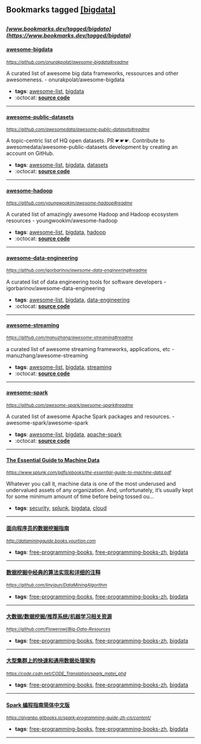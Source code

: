 ## Bookmarks tagged [[bigdata]](https://www.bookmarks.dev?q=[bigdata])

_<sup><sup>[www.bookmarks.dev/tagged/bigdata](https://www.bookmarks.dev/tagged/bigdata)</sup></sup>_
---
#### [awesome-bigdata](https://github.com/onurakpolat/awesome-bigdata#readme)
_<sup>https://github.com/onurakpolat/awesome-bigdata#readme</sup>_

A curated list of awesome big data frameworks, ressources and other awesomeness. - onurakpolat/awesome-bigdata
* **tags**: [awesome-list](../tagged/awesome-list.md), [bigdata](../tagged/bigdata.md)
* :octocat: **[source code](https://github.com/onurakpolat/awesome-bigdata#readme)**
---
#### [awesome-public-datasets](https://github.com/awesomedata/awesome-public-datasets#readme)
_<sup>https://github.com/awesomedata/awesome-public-datasets#readme</sup>_

A topic-centric list of HQ open datasets. PR ☛☛☛. Contribute to awesomedata/awesome-public-datasets development by creating an account on GitHub.
* **tags**: [awesome-list](../tagged/awesome-list.md), [bigdata](../tagged/bigdata.md), [datasets](../tagged/datasets.md)
* :octocat: **[source code](https://github.com/awesomedata/awesome-public-datasets#readme)**
---
#### [awesome-hadoop](https://github.com/youngwookim/awesome-hadoop#readme)
_<sup>https://github.com/youngwookim/awesome-hadoop#readme</sup>_

A curated list of amazingly awesome Hadoop and Hadoop ecosystem resources - youngwookim/awesome-hadoop
* **tags**: [awesome-list](../tagged/awesome-list.md), [bigdata](../tagged/bigdata.md), [hadoop](../tagged/hadoop.md)
* :octocat: **[source code](https://github.com/youngwookim/awesome-hadoop#readme)**
---
#### [awesome-data-engineering](https://github.com/igorbarinov/awesome-data-engineering#readme)
_<sup>https://github.com/igorbarinov/awesome-data-engineering#readme</sup>_

A curated list of data engineering tools for software developers - igorbarinov/awesome-data-engineering
* **tags**: [awesome-list](../tagged/awesome-list.md), [bigdata](../tagged/bigdata.md), [data-engineering](../tagged/data-engineering.md)
* :octocat: **[source code](https://github.com/igorbarinov/awesome-data-engineering#readme)**
---
#### [awesome-streaming](https://github.com/manuzhang/awesome-streaming#readme)
_<sup>https://github.com/manuzhang/awesome-streaming#readme</sup>_

a curated list of awesome streaming frameworks, applications, etc - manuzhang/awesome-streaming
* **tags**: [awesome-list](../tagged/awesome-list.md), [bigdata](../tagged/bigdata.md), [streaming](../tagged/streaming.md)
* :octocat: **[source code](https://github.com/manuzhang/awesome-streaming#readme)**
---
#### [awesome-spark](https://github.com/awesome-spark/awesome-spark#readme)
_<sup>https://github.com/awesome-spark/awesome-spark#readme</sup>_

A curated list of awesome Apache Spark packages and resources. - awesome-spark/awesome-spark
* **tags**: [awesome-list](../tagged/awesome-list.md), [bigdata](../tagged/bigdata.md), [apache-spark](../tagged/apache-spark.md)
* :octocat: **[source code](https://github.com/awesome-spark/awesome-spark#readme)**
---
#### [The Essential Guide to Machine Data](https://www.splunk.com/pdfs/ebooks/the-essential-guide-to-machine-data.pdf)
_<sup>https://www.splunk.com/pdfs/ebooks/the-essential-guide-to-machine-data.pdf</sup>_

Whatever you call it, machine data is one of the most underused and undervalued assets of any organization. And, unfortunately, it’s usually kept for some minimum amount of time before being tossed ou...
* **tags**: [security](../tagged/security.md), [splunk](../tagged/splunk.md), [bigdata](../tagged/bigdata.md), [cloud](../tagged/cloud.md)
---
#### [面向程序员的数据挖掘指南](http://dataminingguide.books.yourtion.com)
_<sup>http://dataminingguide.books.yourtion.com</sup>_

* **tags**: [free-programming-books](../tagged/free-programming-books.md), [free-programming-books-zh](../tagged/free-programming-books-zh.md), [bigdata](../tagged/bigdata.md)
---
#### [数据挖掘中经典的算法实现和详细的注释](https://github.com/linyiqun/DataMiningAlgorithm)
_<sup>https://github.com/linyiqun/DataMiningAlgorithm</sup>_

* **tags**: [free-programming-books](../tagged/free-programming-books.md), [free-programming-books-zh](../tagged/free-programming-books-zh.md), [bigdata](../tagged/bigdata.md)
---
#### [大数据/数据挖掘/推荐系统/机器学习相关资源](https://github.com/Flowerowl/Big-Data-Resources)
_<sup>https://github.com/Flowerowl/Big-Data-Resources</sup>_

* **tags**: [free-programming-books](../tagged/free-programming-books.md), [free-programming-books-zh](../tagged/free-programming-books-zh.md), [bigdata](../tagged/bigdata.md)
---
#### [大型集群上的快速和通用数据处理架构](https://code.csdn.net/CODE_Translation/spark_matei_phd)
_<sup>https://code.csdn.net/CODE_Translation/spark_matei_phd</sup>_

* **tags**: [free-programming-books](../tagged/free-programming-books.md), [free-programming-books-zh](../tagged/free-programming-books-zh.md), [bigdata](../tagged/bigdata.md)
---
#### [Spark 编程指南简体中文版](https://aiyanbo.gitbooks.io/spark-programming-guide-zh-cn/content/)
_<sup>https://aiyanbo.gitbooks.io/spark-programming-guide-zh-cn/content/</sup>_

* **tags**: [free-programming-books](../tagged/free-programming-books.md), [free-programming-books-zh](../tagged/free-programming-books-zh.md), [bigdata](../tagged/bigdata.md)
---
